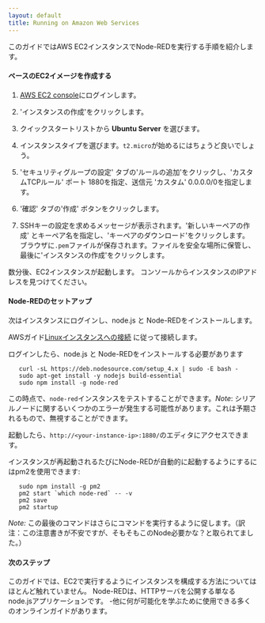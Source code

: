 ```yaml
---
layout: default
title: Running on Amazon Web Services
---
```


このガイドではAWS EC2インスタンスでNode-REDを実行する手順を紹介します。

#### ベースのEC2イメージを作成する

1. [AWS EC2 console](https://console.aws.amazon.com/ec2)にログインします。

2. 'インスタンスの作成'をクリックします。

3. クイックスタートリストから **Ubuntu Server** を選びます。

4. インスタンスタイプを選びます。`t2.micro`が始めるにはちょうど良いでしょう。

5. 'セキュリティグループの設定' タブの'ルールの追加'をクリックし、'カスタムTCPルール' ポート 1880を指定、送信元 'カスタム' 0.0.0.0/0を指定します。

6. '確認' タブの'作成' ボタンをクリックします。

7. SSHキーの設定を求めるメッセージが表示されます。'新しいキーペアの作成' とキーペア名を指定し、'キーペアのダウンロード'をクリックします。 ブラウザに`.pem`ファイルが保存されます。ファイルを安全な場所に保管し、最後に'インスタンスの作成'をクリックします。

数分後、EC2インスタンスが起動します。
コンソールからインスタンスのIPアドレスを見つけてください。

#### Node-REDのセットアップ

次はインスタンスにログインし、node.js と Node-REDをインストールします。

AWSガイド[Linuxインスタンスへの接続](http://docs.aws.amazon.com/ja_jp/AWSEC2/latest/UserGuide/AccessingInstances.html) に従って接続します。

ログインしたら、node.js と Node-REDをインストールする必要があります

       curl -sL https://deb.nodesource.com/setup_4.x | sudo -E bash -
       sudo apt-get install -y nodejs build-essential
       sudo npm install -g node-red


この時点で、`node-red`インスタンスをテストすることができます。*Note*: シリアルノードに関するいくつかのエラーが発生する可能性があります。これは予期されるもので、無視することができます。

起動したら、`http://<your-instance-ip>:1880/`のエディタにアクセスできます。

インスタンスが再起動されるたびにNode-REDが自動的に起動するようにするにはpm2を使用できます:

       sudo npm install -g pm2
       pm2 start `which node-red` -- -v
       pm2 save
       pm2 startup

*Note:* この最後のコマンドはさらにコマンドを実行するように促します。（訳注：この注意書きが不安ですが、そもそもこのNode必要かな？と取られてました。）

#### 次のステップ

このガイドでは、EC2で実行するようにインスタンスを構成する方法についてはほとんど触れていません。
Node-REDは、HTTPサーバを公開する単なるnode.jsアプリケーションです。
-他に何が可能化を学ぶために使用できる多くのオンラインガイドがあります。
